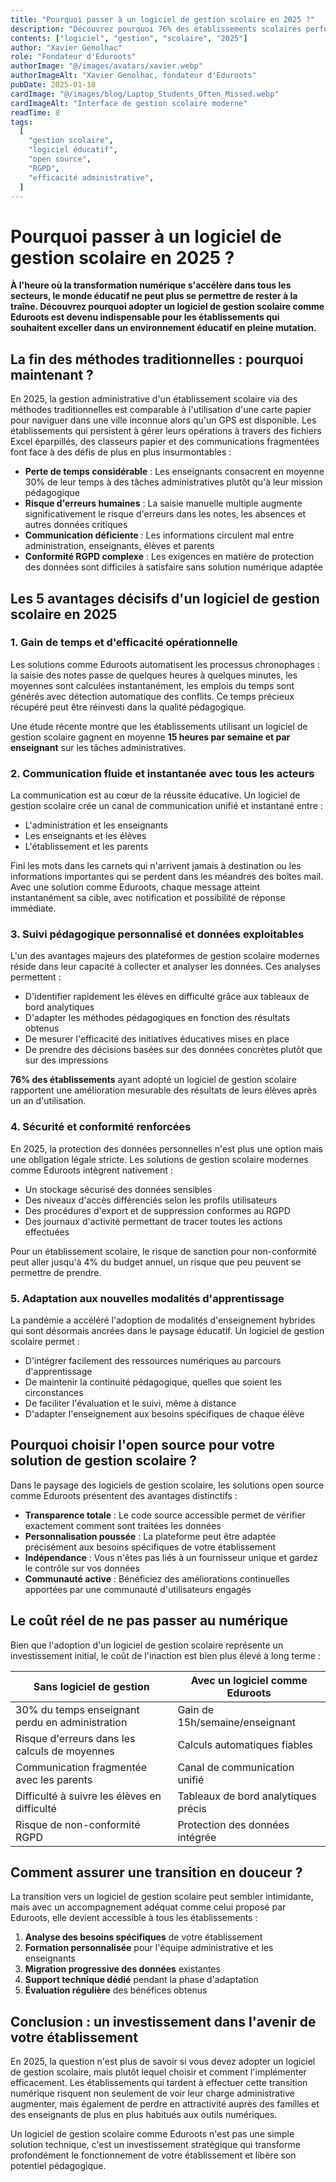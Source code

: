 ```yaml
---
title: "Pourquoi passer à un logiciel de gestion scolaire en 2025 ?"
description: "Découvrez pourquoi 76% des établissements scolaires performants ont adopté un logiciel de gestion en 2025. Gain de temps, communication fluide et conformité RGPD : les 5 avantages décisifs pour transformer votre établissement avec une solution open source comme Eduroots."
contents: ["logiciel", "gestion", "scolaire", "2025"]
author: "Xavier Genolhac"
role: "Fondateur d'Eduroots"
authorImage: "@/images/avatars/xavier.webp"
authorImageAlt: "Xavier Genolhac, fondateur d'Eduroots"
pubDate: 2025-01-18
cardImage: "@/images/blog/Laptop_Students_Often_Missed.webp"
cardImageAlt: "Interface de gestion scolaire moderne"
readTime: 8
tags:
  [
    "gestion scolaire",
    "logiciel éducatif",
    "open source",
    "RGPD",
    "efficacité administrative",
  ]
---
```


# Pourquoi passer à un logiciel de gestion scolaire en 2025 ?

**À l'heure où la transformation numérique s'accélère dans tous les secteurs, le monde éducatif ne peut plus se permettre de rester à la traîne. Découvrez pourquoi adopter un logiciel de gestion scolaire comme Eduroots est devenu indispensable pour les établissements qui souhaitent exceller dans un environnement éducatif en pleine mutation.**

## La fin des méthodes traditionnelles : pourquoi maintenant ?

En 2025, la gestion administrative d'un établissement scolaire via des méthodes traditionnelles est comparable à l'utilisation d'une carte papier pour naviguer dans une ville inconnue alors qu'un GPS est disponible. Les établissements qui persistent à gérer leurs opérations à travers des fichiers Excel éparpillés, des classeurs papier et des communications fragmentées font face à des défis de plus en plus insurmontables :

- **Perte de temps considérable** : Les enseignants consacrent en moyenne 30% de leur temps à des tâches administratives plutôt qu'à leur mission pédagogique
- **Risque d'erreurs humaines** : La saisie manuelle multiple augmente significativement le risque d'erreurs dans les notes, les absences et autres données critiques
- **Communication déficiente** : Les informations circulent mal entre administration, enseignants, élèves et parents
- **Conformité RGPD complexe** : Les exigences en matière de protection des données sont difficiles à satisfaire sans solution numérique adaptée

## Les 5 avantages décisifs d'un logiciel de gestion scolaire en 2025

### 1. Gain de temps et d'efficacité opérationnelle

Les solutions comme Eduroots automatisent les processus chronophages : la saisie des notes passe de quelques heures à quelques minutes, les moyennes sont calculées instantanément, les emplois du temps sont générés avec détection automatique des conflits. Ce temps précieux récupéré peut être réinvesti dans la qualité pédagogique.

Une étude récente montre que les établissements utilisant un logiciel de gestion scolaire gagnent en moyenne **15 heures par semaine et par enseignant** sur les tâches administratives.

### 2. Communication fluide et instantanée avec tous les acteurs

La communication est au cœur de la réussite éducative. Un logiciel de gestion scolaire crée un canal de communication unifié et instantané entre :

- L'administration et les enseignants
- Les enseignants et les élèves
- L'établissement et les parents

Fini les mots dans les carnets qui n'arrivent jamais à destination ou les informations importantes qui se perdent dans les méandres des boîtes mail. Avec une solution comme Eduroots, chaque message atteint instantanément sa cible, avec notification et possibilité de réponse immédiate.

### 3. Suivi pédagogique personnalisé et données exploitables

L'un des avantages majeurs des plateformes de gestion scolaire modernes réside dans leur capacité à collecter et analyser les données. Ces analyses permettent :

- D'identifier rapidement les élèves en difficulté grâce aux tableaux de bord analytiques
- D'adapter les méthodes pédagogiques en fonction des résultats obtenus
- De mesurer l'efficacité des initiatives éducatives mises en place
- De prendre des décisions basées sur des données concrètes plutôt que sur des impressions

**76% des établissements** ayant adopté un logiciel de gestion scolaire rapportent une amélioration mesurable des résultats de leurs élèves après un an d'utilisation.

### 4. Sécurité et conformité renforcées

En 2025, la protection des données personnelles n'est plus une option mais une obligation légale stricte. Les solutions de gestion scolaire modernes comme Eduroots intègrent nativement :

- Un stockage sécurisé des données sensibles
- Des niveaux d'accès différenciés selon les profils utilisateurs
- Des procédures d'export et de suppression conformes au RGPD
- Des journaux d'activité permettant de tracer toutes les actions effectuées

Pour un établissement scolaire, le risque de sanction pour non-conformité peut aller jusqu'à 4% du budget annuel, un risque que peu peuvent se permettre de prendre.

### 5. Adaptation aux nouvelles modalités d'apprentissage

La pandémie a accéléré l'adoption de modalités d'enseignement hybrides qui sont désormais ancrées dans le paysage éducatif. Un logiciel de gestion scolaire permet :

- D'intégrer facilement des ressources numériques au parcours d'apprentissage
- De maintenir la continuité pédagogique, quelles que soient les circonstances
- De faciliter l'évaluation et le suivi, même à distance
- D'adapter l'enseignement aux besoins spécifiques de chaque élève

## Pourquoi choisir l'open source pour votre solution de gestion scolaire ?

Dans le paysage des logiciels de gestion scolaire, les solutions open source comme Eduroots présentent des avantages distinctifs :

- **Transparence totale** : Le code source accessible permet de vérifier exactement comment sont traitées les données
- **Personnalisation poussée** : La plateforme peut être adaptée précisément aux besoins spécifiques de votre établissement
- **Indépendance** : Vous n'êtes pas liés à un fournisseur unique et gardez le contrôle sur vos données
- **Communauté active** : Bénéficiez des améliorations continuelles apportées par une communauté d'utilisateurs engagés

## Le coût réel de ne pas passer au numérique

Bien que l'adoption d'un logiciel de gestion scolaire représente un investissement initial, le coût de l'inaction est bien plus élevé à long terme :

| Sans logiciel de gestion | Avec un logiciel comme Eduroots |
|--------------------------|----------------------------------|
| 30% du temps enseignant perdu en administration | Gain de 15h/semaine/enseignant |
| Risque d'erreurs dans les calculs de moyennes | Calculs automatiques fiables |
| Communication fragmentée avec les parents | Canal de communication unifié |
| Difficulté à suivre les élèves en difficulté | Tableaux de bord analytiques précis |
| Risque de non-conformité RGPD | Protection des données intégrée |

## Comment assurer une transition en douceur ?

La transition vers un logiciel de gestion scolaire peut sembler intimidante, mais avec un accompagnement adéquat comme celui proposé par Eduroots, elle devient accessible à tous les établissements :

1. **Analyse des besoins spécifiques** de votre établissement
2. **Formation personnalisée** pour l'équipe administrative et les enseignants
3. **Migration progressive des données** existantes
4. **Support technique dédié** pendant la phase d'adaptation
5. **Évaluation régulière** des bénéfices obtenus

## Conclusion : un investissement dans l'avenir de votre établissement

En 2025, la question n'est plus de savoir si vous devez adopter un logiciel de gestion scolaire, mais plutôt lequel choisir et comment l'implémenter efficacement. Les établissements qui tardent à effectuer cette transition numérique risquent non seulement de voir leur charge administrative augmenter, mais également de perdre en attractivité auprès des familles et des enseignants de plus en plus habitués aux outils numériques.

Un logiciel de gestion scolaire comme Eduroots n'est pas une simple solution technique, c'est un investissement stratégique qui transforme profondément le fonctionnement de votre établissement et libère son potentiel pédagogique.
